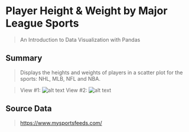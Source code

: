 # Player Height & Weight by Major League Sports
>An Introduction to Data Visualization with Pandas

## Summary 
>Displays the heights and weights of players in a scatter plot for the sports: NHL, MLB, NFL and NBA. 

>View #1: ![alt text](https://github.com/MilyChen/major-league-player-heights-and-weights/blob/master/src/figure_0.png "Figure w/ combined data")
>View #2: ![alt text](https://github.com/MilyChen/major-league-player-heights-and-weights/blob/master/src/figure_1.png "Figure w/ subplots")



## Source Data 
>https://www.mysportsfeeds.com/
